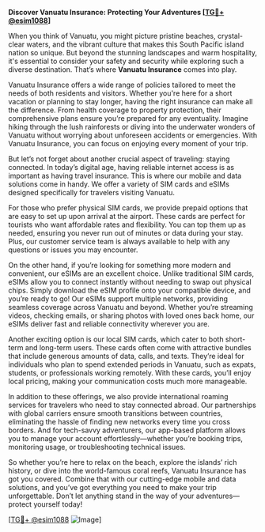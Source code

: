 **Discover Vanuatu Insurance: Protecting Your Adventures [[TG💪+ @esim1088](https://t.me/s/esim1088)]**

When you think of Vanuatu, you might picture pristine beaches, crystal-clear waters, and the vibrant culture that makes this South Pacific island nation so unique. But beyond the stunning landscapes and warm hospitality, it's essential to consider your safety and security while exploring such a diverse destination. That’s where **Vanuatu Insurance** comes into play.

Vanuatu Insurance offers a wide range of policies tailored to meet the needs of both residents and visitors. Whether you're here for a short vacation or planning to stay longer, having the right insurance can make all the difference. From health coverage to property protection, their comprehensive plans ensure you’re prepared for any eventuality. Imagine hiking through the lush rainforests or diving into the underwater wonders of Vanuatu without worrying about unforeseen accidents or emergencies. With Vanuatu Insurance, you can focus on enjoying every moment of your trip.

But let’s not forget about another crucial aspect of traveling: staying connected. In today’s digital age, having reliable internet access is as important as having travel insurance. This is where our mobile and data solutions come in handy. We offer a variety of SIM cards and eSIMs designed specifically for travelers visiting Vanuatu. 

For those who prefer physical SIM cards, we provide prepaid options that are easy to set up upon arrival at the airport. These cards are perfect for tourists who want affordable rates and flexibility. You can top them up as needed, ensuring you never run out of minutes or data during your stay. Plus, our customer service team is always available to help with any questions or issues you may encounter.

On the other hand, if you’re looking for something more modern and convenient, our eSIMs are an excellent choice. Unlike traditional SIM cards, eSIMs allow you to connect instantly without needing to swap out physical chips. Simply download the eSIM profile onto your compatible device, and you’re ready to go! Our eSIMs support multiple networks, providing seamless coverage across Vanuatu and beyond. Whether you’re streaming videos, checking emails, or sharing photos with loved ones back home, our eSIMs deliver fast and reliable connectivity wherever you are.

Another exciting option is our local SIM cards, which cater to both short-term and long-term users. These cards often come with attractive bundles that include generous amounts of data, calls, and texts. They’re ideal for individuals who plan to spend extended periods in Vanuatu, such as expats, students, or professionals working remotely. With these cards, you’ll enjoy local pricing, making your communication costs much more manageable.

In addition to these offerings, we also provide international roaming services for travelers who need to stay connected abroad. Our partnerships with global carriers ensure smooth transitions between countries, eliminating the hassle of finding new networks every time you cross borders. And for tech-savvy adventurers, our app-based platform allows you to manage your account effortlessly—whether you’re booking trips, monitoring usage, or troubleshooting technical issues.

So whether you’re here to relax on the beach, explore the islands’ rich history, or dive into the world-famous coral reefs, Vanuatu Insurance has got you covered. Combine that with our cutting-edge mobile and data solutions, and you’ve got everything you need to make your trip unforgettable. Don’t let anything stand in the way of your adventures—protect yourself today!

[[TG💪+ @esim1088](https://t.me/s/esim1088) ![Image](https://i.postimg.cc/Y0z9fWf4/image.png)]